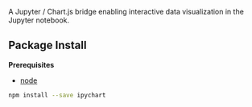 A Jupyter / Chart.js bridge enabling interactive data visualization in the Jupyter notebook.

Package Install
---------------

**Prerequisites**
- [node](http://nodejs.org/)

```bash
npm install --save ipychart
```
